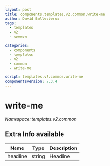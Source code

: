 ```yaml
---
layout: post
title: components.templates.v2.common.write-me
author: David Ballesteros
tags:
  - templates
  - v2
  - common

categories:
  - components
  - templates
  - v2
  - common
  - write-me

script: templates.v2.common.write-me
componentsversion: 5.3.4
---
```

# write-me

*Namespace: templates.v2.common*

## Extra Info available

| Name | Type | Description |
| --- | --- | --- |
| headline | string | Headline |